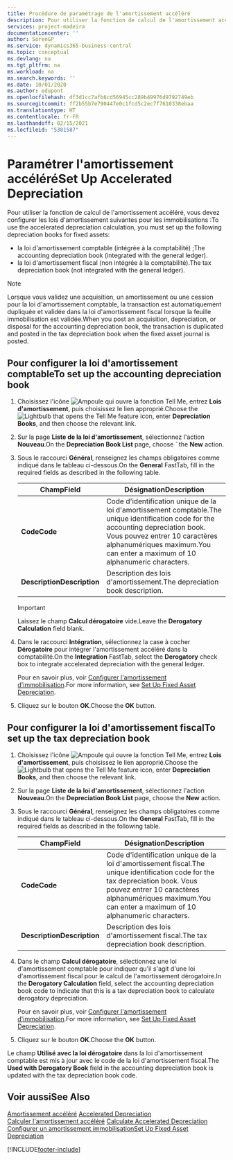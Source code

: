 ```yaml
---
title: Procédure de paramétrage de l'amortissement accéléré
description: Pour utiliser la fonction de calcul de l'amortissement accéléré, vous devez configurer les lois d'amortissement pour les immobilisations.
services: project-madeira
documentationcenter: ''
author: SorenGP
ms.service: dynamics365-business-central
ms.topic: conceptual
ms.devlang: na
ms.tgt_pltfrm: na
ms.workload: na
ms.search.keywords: ''
ms.date: 10/01/2020
ms.author: edupont
ms.openlocfilehash: df3d1cc7afb6cd56945cc289b49976d9792749eb
ms.sourcegitcommit: ff2b55b7e790447e0c1fcd5c2ec7f7610338ebaa
ms.translationtype: HT
ms.contentlocale: fr-FR
ms.lasthandoff: 02/15/2021
ms.locfileid: "5381587"
---
```

# <a name="set-up-accelerated-depreciation"></a><span data-ttu-id="cb214-103">Paramétrer l'amortissement accéléré</span><span class="sxs-lookup"><span data-stu-id="cb214-103">Set Up Accelerated Depreciation</span></span>
<span data-ttu-id="cb214-104">Pour utiliser la fonction de calcul de l'amortissement accéléré, vous devez configurer les lois d'amortissement suivantes pour les immobilisations :</span><span class="sxs-lookup"><span data-stu-id="cb214-104">To use the accelerated depreciation calculation, you must set up the following depreciation books for fixed assets:</span></span>  

- <span data-ttu-id="cb214-105">la loi d'amortissement comptable (intégrée à la comptabilité) ;</span><span class="sxs-lookup"><span data-stu-id="cb214-105">The accounting depreciation book (integrated with the general ledger).</span></span>  
- <span data-ttu-id="cb214-106">la loi d'amortissement fiscal (non intégrée à la comptabilité).</span><span class="sxs-lookup"><span data-stu-id="cb214-106">The tax depreciation book (not integrated with the general ledger).</span></span>  

> [!NOTE]  
>  <span data-ttu-id="cb214-107">Lorsque vous validez une acquisition, un amortissement ou une cession pour la loi d'amortissement comptable, la transaction est automatiquement dupliquée et validée dans la loi d'amortissement fiscal lorsque la feuille immobilisation est validée.</span><span class="sxs-lookup"><span data-stu-id="cb214-107">When you post an acquisition, depreciation, or disposal for the accounting depreciation book, the transaction is duplicated and posted in the tax depreciation book when the fixed asset journal is posted.</span></span>  

## <a name="to-set-up-the-accounting-depreciation-book"></a><span data-ttu-id="cb214-108">Pour configurer la loi d'amortissement comptable</span><span class="sxs-lookup"><span data-stu-id="cb214-108">To set up the accounting depreciation book</span></span>  

1.  <span data-ttu-id="cb214-109">Choisissez l'icône ![Ampoule qui ouvre la fonction Tell Me](../../media/ui-search/search_small.png "Dites-moi ce que vous voulez faire"), entrez **Lois d'amortissement**, puis choisissez le lien approprié.</span><span class="sxs-lookup"><span data-stu-id="cb214-109">Choose the ![Lightbulb that opens the Tell Me feature](../../media/ui-search/search_small.png "Tell me what you want to do") icon, enter **Depreciation Books**, and then choose the relevant link.</span></span>  
2.  <span data-ttu-id="cb214-110">Sur la page **Liste de la loi d'amortissement**, sélectionnez l'action **Nouveau**.</span><span class="sxs-lookup"><span data-stu-id="cb214-110">On the **Depreciation Book List** page, choose ¨the **New** action.</span></span>  
3.  <span data-ttu-id="cb214-111">Sous le raccourci **Général**, renseignez les champs obligatoires comme indiqué dans le tableau ci-dessous.</span><span class="sxs-lookup"><span data-stu-id="cb214-111">On the **General** FastTab, fill in the required fields as described in the following table.</span></span>  

    |<span data-ttu-id="cb214-112">Champ</span><span class="sxs-lookup"><span data-stu-id="cb214-112">Field</span></span>|<span data-ttu-id="cb214-113">Désignation</span><span class="sxs-lookup"><span data-stu-id="cb214-113">Description</span></span>|  
    |---------------------------------|---------------------------------------|  
    |<span data-ttu-id="cb214-114">**Code**</span><span class="sxs-lookup"><span data-stu-id="cb214-114">**Code**</span></span>|<span data-ttu-id="cb214-115">Code d'identification unique de la loi d'amortissement comptable.</span><span class="sxs-lookup"><span data-stu-id="cb214-115">The unique identification code for the accounting depreciation book.</span></span> <span data-ttu-id="cb214-116">Vous pouvez entrer 10 caractères alphanumériques maximum.</span><span class="sxs-lookup"><span data-stu-id="cb214-116">You can enter a maximum of 10 alphanumeric characters.</span></span>|  
    |<span data-ttu-id="cb214-117">**Description**</span><span class="sxs-lookup"><span data-stu-id="cb214-117">**Description**</span></span>|<span data-ttu-id="cb214-118">Description des lois d'amortissement.</span><span class="sxs-lookup"><span data-stu-id="cb214-118">The depreciation book description.</span></span>|  

    > [!IMPORTANT]  
    >  <span data-ttu-id="cb214-119">Laissez le champ **Calcul dérogatoire** vide.</span><span class="sxs-lookup"><span data-stu-id="cb214-119">Leave the **Derogatory Calculation** field blank.</span></span>  

4.  <span data-ttu-id="cb214-120">Dans le raccourci **Intégration**, sélectionnez la case à cocher **Dérogatoire** pour intégrer l'amortissement accéléré dans la comptabilité.</span><span class="sxs-lookup"><span data-stu-id="cb214-120">On the **Integration** FastTab, select the **Derogatory** check box to integrate accelerated depreciation with the general ledger.</span></span>  

    <span data-ttu-id="cb214-121">Pour en savoir plus, voir [Configurer l'amortissement d'immobilisation](../../fa-how-setup-depreciation.md).</span><span class="sxs-lookup"><span data-stu-id="cb214-121">For more information, see [Set Up Fixed Asset Depreciation](../../fa-how-setup-depreciation.md).</span></span>  

5.  <span data-ttu-id="cb214-122">Cliquez sur le bouton **OK**.</span><span class="sxs-lookup"><span data-stu-id="cb214-122">Choose the **OK** button.</span></span>  

## <a name="to-set-up-the-tax-depreciation-book"></a><span data-ttu-id="cb214-123">Pour configurer la loi d'amortissement fiscal</span><span class="sxs-lookup"><span data-stu-id="cb214-123">To set up the tax depreciation book</span></span>  

1.  <span data-ttu-id="cb214-124">Choisissez l'icône ![Ampoule qui ouvre la fonction Tell Me](../../media/ui-search/search_small.png "Dites-moi ce que vous voulez faire"), entrez **Lois d'amortissement**, puis choisissez le lien approprié.</span><span class="sxs-lookup"><span data-stu-id="cb214-124">Choose the ![Lightbulb that opens the Tell Me feature](../../media/ui-search/search_small.png "Tell me what you want to do") icon, enter **Depreciation Books**, and then choose the relevant link.</span></span>  
2.  <span data-ttu-id="cb214-125">Sur la page **Liste de la loi d'amortissement**, sélectionnez l'action **Nouveau**.</span><span class="sxs-lookup"><span data-stu-id="cb214-125">On the **Depreciation Book List** page, choose the **New** action.</span></span>  
3.  <span data-ttu-id="cb214-126">Sous le raccourci **Général**, renseignez les champs obligatoires comme indiqué dans le tableau ci-dessous.</span><span class="sxs-lookup"><span data-stu-id="cb214-126">On the **General** FastTab, fill in the required fields as described in the following table.</span></span>  

    |<span data-ttu-id="cb214-127">Champ</span><span class="sxs-lookup"><span data-stu-id="cb214-127">Field</span></span>|<span data-ttu-id="cb214-128">Désignation</span><span class="sxs-lookup"><span data-stu-id="cb214-128">Description</span></span>|  
    |---------------------------------|---------------------------------------|  
    |<span data-ttu-id="cb214-129">**Code**</span><span class="sxs-lookup"><span data-stu-id="cb214-129">**Code**</span></span>|<span data-ttu-id="cb214-130">Code d'identification unique de la loi d'amortissement fiscal.</span><span class="sxs-lookup"><span data-stu-id="cb214-130">The unique identification code for the tax depreciation book.</span></span> <span data-ttu-id="cb214-131">Vous pouvez entrer 10 caractères alphanumériques maximum.</span><span class="sxs-lookup"><span data-stu-id="cb214-131">You can enter a maximum of 10 alphanumeric characters.</span></span>|  
    |<span data-ttu-id="cb214-132">**Description**</span><span class="sxs-lookup"><span data-stu-id="cb214-132">**Description**</span></span>|<span data-ttu-id="cb214-133">Description des lois d'amortissement fiscal.</span><span class="sxs-lookup"><span data-stu-id="cb214-133">The tax depreciation book description.</span></span>|  

4.  <span data-ttu-id="cb214-134">Dans le champ **Calcul dérogatoire**, sélectionnez une loi d'amortissement comptable pour indiquer qu'il s'agit d'une loi d'amortissement fiscal pour le calcul de l'amortissement dérogatoire.</span><span class="sxs-lookup"><span data-stu-id="cb214-134">In the **Derogatory Calculation** field, select the accounting depreciation book code to indicate that this is a tax depreciation book to calculate derogatory depreciation.</span></span>  

    <span data-ttu-id="cb214-135">Pour en savoir plus, voir [Configurer l'amortissement d'immobilisation](../../fa-how-setup-depreciation.md).</span><span class="sxs-lookup"><span data-stu-id="cb214-135">For more information, see [Set Up Fixed Asset Depreciation](../../fa-how-setup-depreciation.md).</span></span>  

5.  <span data-ttu-id="cb214-136">Cliquez sur le bouton **OK**.</span><span class="sxs-lookup"><span data-stu-id="cb214-136">Choose the **OK** button.</span></span>  

<span data-ttu-id="cb214-137">Le champ **Utilisé avec la loi dérogatoire** dans la loi d'amortissement comptable est mis à jour avec le code de la loi d'amortissement fiscal.</span><span class="sxs-lookup"><span data-stu-id="cb214-137">The **Used with Derogatory Book** field in the accounting depreciation book is updated with the tax depreciation book code.</span></span>  

## <a name="see-also"></a><span data-ttu-id="cb214-138">Voir aussi</span><span class="sxs-lookup"><span data-stu-id="cb214-138">See Also</span></span>  
 <span data-ttu-id="cb214-139">[Amortissement accéléré](accelerated-depreciation.md) </span><span class="sxs-lookup"><span data-stu-id="cb214-139">[Accelerated Depreciation](accelerated-depreciation.md) </span></span>  
 <span data-ttu-id="cb214-140">[Calculer l'amortissement accéléré](how-to-calculate-accelerated-depreciation.md) </span><span class="sxs-lookup"><span data-stu-id="cb214-140">[Calculate Accelerated Depreciation](how-to-calculate-accelerated-depreciation.md) </span></span>  
[<span data-ttu-id="cb214-141">Configurer un amortissement immobilisation</span><span class="sxs-lookup"><span data-stu-id="cb214-141">Set Up Fixed Asset Depreciation</span></span>](../../fa-how-setup-depreciation.md)


[!INCLUDE[footer-include](../../includes/footer-banner.md)]